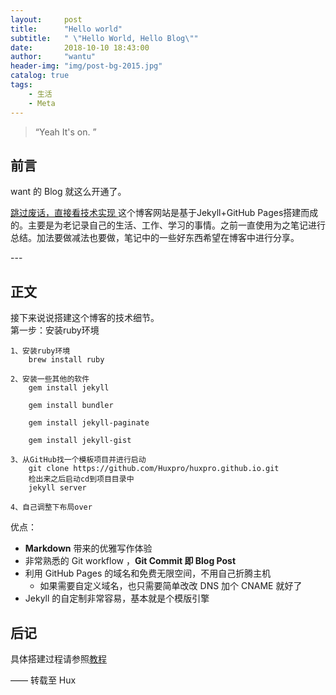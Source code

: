 ```yaml
---
layout:     post
title:      "Hello world"
subtitle:   " \"Hello World, Hello Blog\""
date:       2018-10-10 18:43:00
author:     "wantu"
header-img: "img/post-bg-2015.jpg"
catalog: true
tags:
    - 生活
    - Meta
---
```


> “Yeah It's on. ”


## 前言

want 的 Blog 就这么开通了。

[跳过废话，直接看技术实现 ](#build) 
这个博客网站是基于Jekyll+GitHub Pages搭建而成的。主要是为老记录自己的生活、工作、学习的事情。之前一直使用为之笔记进行总结。加法要做减法也要做，笔记中的一些好东西希望在博客中进行分享。

<p id = "build"></p>
---

## 正文

接下来说说搭建这个博客的技术细节。  
第一步：安装ruby环境
```
1、安装ruby环境
    brew install ruby

2、安装一些其他的软件
    gem install jekyll

    gem install bundler

    gem install jekyll-paginate

    gem install jekyll-gist

3、从GitHub找一个模板项目并进行启动
    git clone https://github.com/Huxpro/huxpro.github.io.git
    检出来之后启动cd到项目目录中
    jekyll server

4、自己调整下布局over

```


优点：

* **Markdown** 带来的优雅写作体验
* 非常熟悉的 Git workflow ，**Git Commit 即 Blog Post**
* 利用 GitHub Pages 的域名和免费无限空间，不用自己折腾主机
	* 如果需要自定义域名，也只需要简单改改 DNS 加个 CNAME 就好了 
* Jekyll 的自定制非常容易，基本就是个模版引擎



## 后记

具体搭建过程请参照[教程](https://my.oschina.net/u/1027043/blog/1794382)

—— 转载至 Hux 


